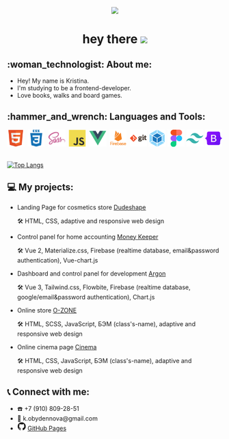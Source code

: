 <div id="header" align="center">
  <img src="https://media.giphy.com/media/M9gbBd9nbDrOTu1Mqx/giphy.gif" width="100"/>
  <h1>
  hey there
  <img src="https://media.giphy.com/media/hvRJCLFzcasrR4ia7z/giphy.gif" width="30px"/>
  </h1>
</div>
<div>
<h2> :woman_technologist: About me: </h2>
  <ul>
    <li>Hey! My name is Kristina.</li>
    <li>I'm studying to be a frontend-developer.</li>
    <li>Love books, walks and board games.</li>
  </ul>
<h2> :hammer_and_wrench: Languages and Tools: </h2>
  <img src="https://github.com/devicons/devicon/blob/master/icons/html5/html5-original.svg" title="HTML5" alt="HTML" width="40" height="40"/>&nbsp;
  <img src="https://github.com/devicons/devicon/blob/master/icons/css3/css3-plain-wordmark.svg"  title="CSS3" alt="CSS" width="40" height="40"/>&nbsp;
  <img src="https://github.com/devicons/devicon/blob/master/icons/sass/sass-original.svg" title="SASS/SCSS" alt="SASS/SCSS" width="40" height="40"/>&nbsp;
  <img src="https://github.com/devicons/devicon/blob/master/icons/javascript/javascript-original.svg" title="JavaScript" alt="JavaScript" width="40" height="40"/>&nbsp;
  <img src="https://github.com/devicons/devicon/blob/master/icons/vuejs/vuejs-original.svg" title="Vue.js" alt="Vue.j" width="40" height="40"/>&nbsp;
  <img src="https://github.com/devicons/devicon/blob/master/icons/firebase/firebase-plain-wordmark.svg" title="Firebase" alt="Firebase" width="40" height="40"/>&nbsp;
  <img src="https://github.com/devicons/devicon/blob/master/icons/git/git-original-wordmark.svg" title="Git" alt="Git" width="40" height="40"/>
  <img src="https://github.com/devicons/devicon/blob/master/icons/webpack/webpack-original.svg" title="Webpack" alt="Webpack" width="40" height="40"/>
  <img src="https://github.com/devicons/devicon/blob/master/icons/figma/figma-original.svg" title="Figma" alt="Figma" width="40" height="40"/>
  <img src="https://github.com/devicons/devicon/blob/master/icons/tailwindcss/tailwindcss-plain.svg" title="Tailwindcss" alt="Tailwind" width="40" height="40"/>
  <img src="https://github.com/devicons/devicon/blob/master/icons/bootstrap/bootstrap-original.svg" title="Bootstrap" alt="Bootstrap" width="40" height="40"/>
</div>
<br>

[![Top Langs](https://github-readme-stats.vercel.app/api/top-langs/?username=maltseva-k&layout=compact)](https://github.com/anuraghazra/github-readme-stats)

<h2> 💻 My projects: </h2>
<ul>
   <li> Landing Page for cosmetics store
      <a href="https://maltseva-k.github.io/dudeshape/" target="_blank">Dudeshape</a>
      <p>🛠️ HTML, CSS, adaptive and responsive web design</p>
    </li>
    <li> Control panel for home accounting
      <a href="https://maltseva-k.github.io/Money-Keeper/" target="_blank">Money Keeper</a>
      <p>🛠️ Vue 2, Materialize.css, Firebase (realtime database, email&password authentication), Vue-chart.js</p>
    </li>
    <li> Dashboard and control panel for development
      <a href="https://maltseva-k.github.io/argon/" target="_blank">Argon</a>
      <p>🛠️ Vue 3, Tailwind.css, Flowbite, Firebase (realtime database, google/email&password authentication), Chart.js</p>
    </li>
    <li> Online store
      <a href="https://maltseva-k.github.io/O-ZONE/" target="_blank">O-ZONE</a>
      <p>🛠️ HTML, SCSS, JavaScript, БЭМ (class's-name), adaptive and responsive web design</p>
    </li>
     <li> Online cinema page
      <a href="https://maltseva-k.github.io/cinema/" target="_blank">Cinema</a>
      <p>🛠️ HTML, CSS, JavaScript, БЭМ (class's-name), adaptive and responsive web design</p>
    </li>
 </ul>
 
<h2> 📞 Connect with me: </h2>
  <ul>
    <li>
      ☎️ +7 (910) 809-28-51
    </li>
    <li>
      📧 k.obydennova@gmail.com
    </li>
    <li>
      <img src="https://raw.githubusercontent.com/devicons/devicon/1119b9f84c0290e0f0b38982099a2bd027a48bf1/icons/github/github-original.svg" alt="GitHub" title="GitHub" width="20" height="20"/>
      <a href="https://maltseva-k.github.io">GitHub Pages</a>
    </li>


<!--
**maltseva-k/maltseva-k** is a ✨ _special_ ✨ repository because its `README.md` (this file) appears on your GitHub profile.

Here are some ideas to get you started:

- 🔭 I’m currently working on ...
- 🌱 I’m currently learning ...
- 👯 I’m looking to collaborate on ...
- 🤔 I’m looking for help with ...
- 💬 Ask me about ...
- 📫 How to reach me: ...
- 😄 Pronouns: ...
- ⚡ Fun fact: ...
-->

